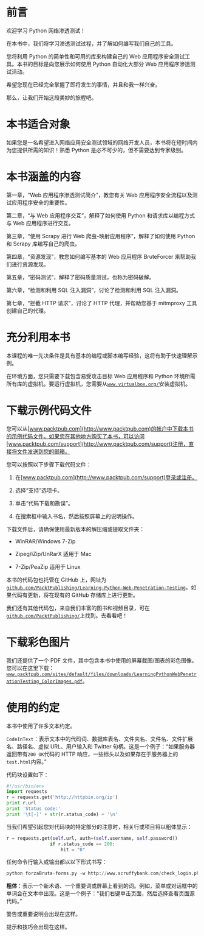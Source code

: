 # 前言

欢迎学习 Python 网络渗透测试！

在本书中，我们将学习渗透测试过程，并了解如何编写我们自己的工具。

您将利用 Python 的简单性和可用的库来构建自己的 Web 应用程序安全测试工具。本书的目标是向您展示如何使用 Python 自动化大部分 Web 应用程序渗透测试活动。

希望您现在已经完全掌握了即将发生的事情，并且和我一样兴奋。

那么，让我们开始这段美妙的旅程吧。

# 本书适合对象

如果您是一名希望进入网络应用安全测试领域的网络开发人员，本书将在短时间内为您提供所需的知识！熟悉 Python 是必不可少的，但不需要达到专家级别。

# 本书涵盖的内容

第一章，“Web 应用程序渗透测试简介”，教您有关 Web 应用程序安全流程以及测试应用程序安全的重要性。

第二章，“与 Web 应用程序交互”，解释了如何使用 Python 和请求库以编程方式与 Web 应用程序进行交互。

第三章，“使用 Scrapy 进行 Web 爬虫-映射应用程序”，解释了如何使用 Python 和 Scrapy 库编写自己的爬虫。

第四章，“资源发现”，教您如何编写基本的 Web 应用程序 BruteForcer 来帮助我们进行资源发现。

第五章，“密码测试”，解释了密码质量测试，也称为密码破解。

第六章，“检测和利用 SQL 注入漏洞”，讨论了检测和利用 SQL 注入漏洞。

第七章，“拦截 HTTP 请求”，讨论了 HTTP 代理，并帮助您基于 mitmproxy 工具创建自己的代理。

# 充分利用本书

本课程的唯一先决条件是具有基本的编程或脚本编写经验，这将有助于快速理解示例。

在环境方面，您只需要下载包含易受攻击目标 Web 应用程序和 Python 环境所需所有库的虚拟机。要运行虚拟机，您需要从[`www.virtualbox.org/`](https://www.virtualbox.org/)安装虚拟机。 

# 下载示例代码文件

您可以从[www.packtpub.com](http://www.packtpub.com)的帐户中下载本书的示例代码文件。如果您在其他地方购买了本书，可以访问[www.packtpub.com/support](http://www.packtpub.com/support)注册，直接将文件发送到您的邮箱。

您可以按照以下步骤下载代码文件：

1.  在[www.packtpub.com](http://www.packtpub.com/support)登录或注册。

1.  选择“支持”选项卡。

1.  单击“代码下载和勘误”。

1.  在搜索框中输入书名，然后按照屏幕上的说明操作。

下载文件后，请确保使用最新版本的解压缩或提取文件夹：

+   WinRAR/Windows 7-Zip

+   Zipeg/iZip/UnRarX 适用于 Mac

+   7-Zip/PeaZip 适用于 Linux

本书的代码包也托管在 GitHub 上，网址为[`github.com/PacktPublishing/Learning-Python-Web-Penetration-Testing`](https://github.com/PacktPublishing/Learning-Python-Web-Penetration-Testing)。如果代码有更新，将在现有的 GitHub 存储库上进行更新。

我们还有其他代码包，来自我们丰富的图书和视频目录，可在[`github.com/PacktPublishing/`](https://github.com/PacktPublishing/)上找到。去看看吧！

# 下载彩色图片

我们还提供了一个 PDF 文件，其中包含本书中使用的屏幕截图/图表的彩色图像。您可以在这里下载：[`www.packtpub.com/sites/default/files/downloads/LearningPythonWebPenetrationTesting_ColorImages.pdf`](https://www.packtpub.com/sites/default/files/downloads/LearningPythonWebPenetrationTesting_ColorImages.pdf)。

# 使用的约定

本书中使用了许多文本约定。

`CodeInText`：表示文本中的代码词、数据库表名、文件夹名、文件名、文件扩展名、路径名、虚拟 URL、用户输入和 Twitter 句柄。这是一个例子：“如果服务器返回带有`200 OK`代码的 HTTP 响应，一些标头以及如果存在于服务器上的`test.html`内容。”

代码块设置如下：

```py
#!/usr/bin/env
import requests
r = requests.get('http://httpbin.org/ip')
print r.url
print 'Status code:'
print '\t[-]' + str(r.status_code) + '\n'
```

当我们希望引起您对代码块的特定部分的注意时，相关行或项目将以粗体显示：

```py
r = requests.get(self.url, auth=(self.username, self.password))
                if r.status_code == 200:
                    hit = "0"
```

任何命令行输入或输出都以以下形式书写：

```py
python forzaBruta-forms.py -w http://www.scruffybank.com/check_login.php -t 5 -f pass.txt -p "username=admin&password=FUZZ"
```

**粗体**：表示一个新术语、一个重要词或屏幕上看到的词。例如，菜单或对话框中的单词会在文本中出现。这是一个例子：“我们右键单击页面，然后选择查看页面源代码。”

警告或重要说明会出现在这样。

提示和技巧会出现在这样。
